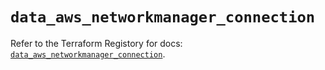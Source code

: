 # `data_aws_networkmanager_connection`

Refer to the Terraform Registory for docs: [`data_aws_networkmanager_connection`](https://www.terraform.io/docs/providers/aws/d/networkmanager_connection).
